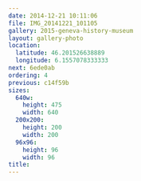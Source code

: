 ```yaml
---
date: 2014-12-21 10:11:06
file: IMG_20141221_101105
gallery: 2015-geneva-history-museum
layout: gallery-photo
location:
  latitude: 46.201526638889
  longitude: 6.1557078333333
next: 6ede0ab
ordering: 4
previous: c14f59b
sizes:
  640w:
    height: 475
    width: 640
  200x200:
    height: 200
    width: 200
  96x96:
    height: 96
    width: 96
title: 
---
```


